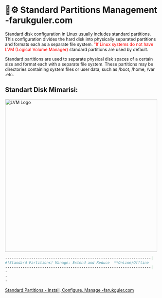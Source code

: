 
# 💾⚙️ Standard Partitions Management -farukguler.com

Standard disk configuration in Linux usually includes standard partitions. This configuration divides the hard disk into physically separated partitions and formats each as a separate file system. <span style="color:red">"If Linux systems do not have LVM (Logical Volume Manager)</span> standard partitions are used by default.

Standard partitions are used to separate physical disk spaces of a certain size and format each with a separate file system. These partitions may be directories containing system files or user data, such as /boot, /home, /var .etc.

## Standart Disk Mimarisi:

<p align="left">
  <img src="https://farukguler.com/assets/post_images/disk-lnx.jpg" alt="LVM Logo" width="500"/>
</p>

```sh
-------------------------------------------------------------------|
#[Standard Partitions] Manage: Extend and Reduce  **Online/Offline
-------------------------------------------------------------------|
-
-
-
```
[Standard Partitions - Install, Configure, Manage -farukguler.com](https://farukguler.com/posts/standard-partitions-install-configure-manage/)
